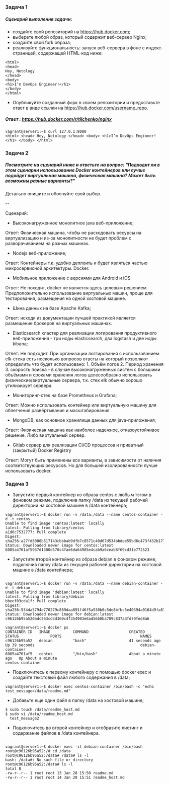 ### Задача 1

##### Сценарий выполения задачи:

* создайте свой репозиторий на https://hub.docker.com;
* выберете любой образ, который содержит веб-сервер Nginx;
* создайте свой fork образа;
* реализуйте функциональность: запуск веб-сервера в фоне с индекс-страницей, содержащей HTML-код ниже:

```
<html>
<head>
Hey, Netology
</head>
<body>
<h1>I’m DevOps Engineer!</h1>
</body>
</html>

```
* Опубликуйте созданный форк в своем репозитории и предоставьте ответ в виде ссылки на https://hub.docker.com/username_repo.

##### Ответ : https://hub.docker.com/r/tilchenko/nginx
```
vagrant@server1:~$ curl 127.0.1:8080
<html> <head> Hey, Netology </head> <body> <h1>I’m DevOps Engineer!</h1> </body> </html>

```

### Задача 2 

##### Посмотрите на сценарий ниже и ответьте на вопрос: "Подходит ли в этом сценарии использование Docker контейнеров или лучше подойдет виртуальная машина, физическая машина? Может быть возможны разные варианты?"

Детально опишите и обоснуйте свой выбор.

--

Сценарий:

* Высоконагруженное монолитное java веб-приложение;

Ответ: Физическая машина, чтобы не расходовать ресурсы на виртуализацию и из-за монолитности не будет проблем с разворачиванием на разных машинах.

* Nodejs веб-приложение;

Ответ: Контейнеры т.к. удобно деплоить и будет являться частью микросервисной архитектуры. Docker.

* Мобильное приложение c версиями для Android и iOS

Ответ: Не походит, docker не является здесь целевым решением. Предположительно использование виртуальных машин, проще для тестирования, размещения на одной хостовой машине.

* Шина данных на базе Apache Kafka;

Ответ: исходя из документации лучшей практикой является размещение брокеров на виртуальных машинах.

* Elasticsearch кластер для реализации логирования продуктивного веб-приложения - три ноды elasticsearch, два logstash и две ноды kibana;

Ответ: Не подходит. При организации логгирования с использованием elk-стека есть несколько вопросов ответы на который позволяют определить что будет использовано: 1. Объём логов 2. Период хранения 3. скорость поиска - в случае высоконагруженных систем с большими объёмами и сроками хранения логов целесообразно использовать физические/виртуальные сервера, т.к. стек elk обычно хорошо утилизирует сервера.

* Мониторинг-стек на базе Prometheus и Grafana;

Ответ: Можно использовать контейнер или виртуальную машину для облегчения развёртывания и масштабирования.

* MongoDB, как основное хранилище данных для java-приложения;

Ответ: Физическая машина как наиболее надежное, отказоустойчивое решение. Либо виртуальный сервер.

* Gitlab сервер для реализации CI/CD процессов и приватный (закрытый) Docker Registry

Ответ: Могут быть применены все варианты, в зависимости от наличия соответствующих ресурсов. Но для большей изолированности лучше использовать docker.

### Задача 3 

* Запустите первый контейнер из образа centos c любым тэгом в фоновом режиме, подключив папку /data из текущей рабочей директории на хостовой машине в /data контейнера;

```
vagrant@server1:~$ docker run -v /data:/data --name centos-container -d -t centos
Unable to find image 'centos:latest' locally
latest: Pulling from library/centos
a1d0c7532777: Pull complete
Digest: sha256:a27fd8080b517143cbbbab9dfb7c8571c40d67d534bbdee55bd6c473f432b177
Status: Downloaded newer image for centos:latest
6085a4701af5937d1300d570c4fae6da64985e4cab9a6ceab8f69cd31e772523

``` 

* Запустите второй контейнер из образа debian в фоновом режиме, подключив папку /data из текущей рабочей директории на хостовой машине в /data контейнера;

```

vagrant@server1:~$ docker run -v /data:/data --name debian-container -d -t debian
Unable to find image 'debian:latest' locally
latest: Pulling from library/debian
bbeef03cda1f: Pull complete
Digest: sha256:534da5794e770279c889daa891f46f5a530b0c5de8bfbc5e40394a0164d9fa87
Status: Downloaded newer image for debian:latest
c96126b95a520adc263cd3d360c4f354903e6ad5660ba709c837a3fd70fed8a6

```

```
vagrant@server1:~$ docker ps
CONTAINER ID   IMAGE          COMMAND                  CREATED              STATUS              PORTS                                   NAMES
c96126b95a52   debian         "bash"                   41 seconds ago       Up 39 seconds                                               debian-container
6085a4701af5   centos         "/bin/bash"              About a minute ago   Up About a minute                                           centos-container

```
*  Подключитесь к первому контейнеру с помощью docker exec и создайте текстовый файл любого содержания в /data;

```
vagrant@server1:~$ docker exec centos-container /bin/bash -c "echo test_message>/data/readme.md"

```
* Добавьте еще один файл в папку /data на хостовой машине;

```
$ sudo touch /data/readme_host.md
$ sudo vi /data/readme_host.md
  test_message2

```

* Подключитесь во второй контейнер и отобразите листинг и содержание файлов в /data контейнера.

```

vagrant@server1:~$ docker exec -it debian-container /bin/bash
root@c96126b95a52:/# cd /data
root@c96126b95a52:/data# /data# ls -l
bash: /data#: No such file or directory
root@c96126b95a52:/data# ls -l
total 8
-rw-r--r-- 1 root root 13 Jan 28 15:50 readme.md
-rw-r--r-- 1 root root 14 Jan 28 15:51 readme_host.md

```


